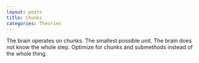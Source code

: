 ```yaml
---
layout: posts
title: Chunks
categories: Theories
---
```


The brain operates on chunks. The smallest possible unit. The brain does not know the whole step. Optimize for chunks and submethods instead of the whole thing.